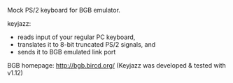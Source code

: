Mock PS/2 keyboard for BGB emulator.

keyjazz:

* reads input of your regular PC keyboard,
* translates it to 8-bit truncated PS/2 signals, and
* sends it to BGB emulated link port

BGB homepage: http://bgb.bircd.org/  (Keyjazz was developed & tested with v1.12)
